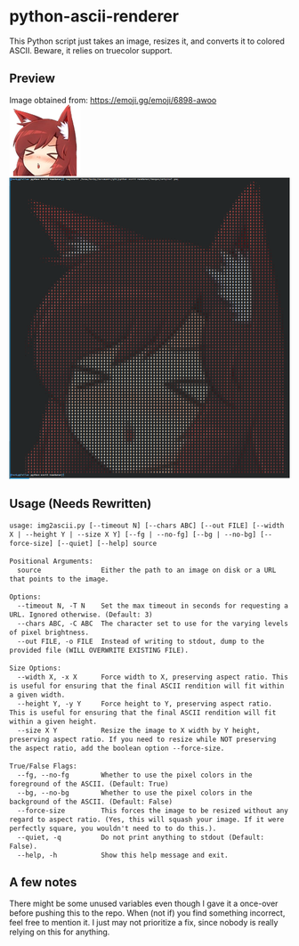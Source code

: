 # python-ascii-renderer
This Python script just takes an image, resizes it, and converts it to colored ASCII. Beware, it relies on truecolor support.

## Preview
Image obtained from: https://emoji.gg/emoji/6898-awoo  
[<img src="images/original.png">](https://github.com/H4CKY54CK/python-ascii-renderer/blob/main/images/original.png)  
[<img src="images/preview.png">](https://github.com/H4CKY54CK/python-ascii-renderer/blob/main/images/preview.png)  

## Usage (Needs Rewritten)
```
usage: img2ascii.py [--timeout N] [--chars ABC] [--out FILE] [--width X | --height Y | --size X Y] [--fg | --no-fg] [--bg | --no-bg] [--force-size] [--quiet] [--help] source

Positional Arguments:
  source               Either the path to an image on disk or a URL that points to the image.

Options:
  --timeout N, -T N    Set the max timeout in seconds for requesting a URL. Ignored otherwise. (Default: 3)
  --chars ABC, -C ABC  The character set to use for the varying levels of pixel brightness.
  --out FILE, -o FILE  Instead of writing to stdout, dump to the provided file (WILL OVERWRITE EXISTING FILE).

Size Options:
  --width X, -x X      Force width to X, preserving aspect ratio. This is useful for ensuring that the final ASCII rendition will fit within a given width.
  --height Y, -y Y     Force height to Y, preserving aspect ratio. This is useful for ensuring that the final ASCII rendition will fit within a given height.
  --size X Y           Resize the image to X width by Y height, preserving aspect ratio. If you need to resize while NOT preserving the aspect ratio, add the boolean option --force-size.

True/False Flags:
  --fg, --no-fg        Whether to use the pixel colors in the foreground of the ASCII. (Default: True)
  --bg, --no-bg        Whether to use the pixel colors in the background of the ASCII. (Default: False)
  --force-size         This forces the image to be resized without any regard to aspect ratio. (Yes, this will squash your image. If it were perfectly square, you wouldn't need to to do this.).
  --quiet, -q          Do not print anything to stdout (Default: False).
  --help, -h           Show this help message and exit.
```

## A few notes
There might be some unused variables even though I gave it a once-over before pushing this to the repo. When (not if) you find something incorrect, feel free to mention it. I just may not prioritize a fix, since nobody is really relying on this for anything.